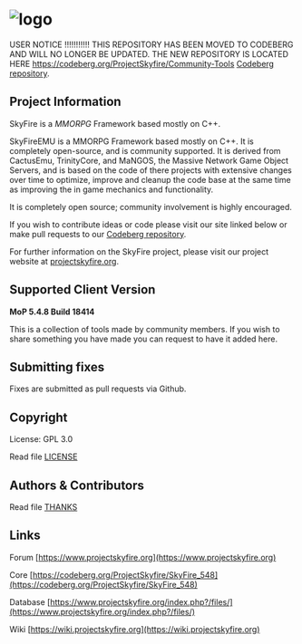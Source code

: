 # ![logo](https://abload.de/img/15_14_skyfire_logoqyj68.png)

USER NOTICE !!!!!!!!!!!
THIS REPOSITORY HAS BEEN MOVED TO CODEBERG AND WILL NO LONGER BE UPDATED.
THE NEW REPOSITORY IS LOCATED HERE https://codeberg.org/ProjectSkyfire/Community-Tools
[Codeberg repository](https://codeberg.org/ProjectSkyfire/Community-Tools).

## Project Information
SkyFire is a *MMORPG* Framework based mostly on C++.

SkyFireEMU is a MMORPG Framework based mostly on C++. It is completely 
open-source, and is community supported. It is derived
from CactusEmu, TrinityCore, and MaNGOS, the Massive Network Game Object Servers, 
and is based on the code of there projects with extensive changes over time to optimize, 
improve and cleanup the code base at the same time as improving the in game mechanics
and functionality.

It is completely open source; community involvement is highly encouraged.

If you wish to contribute ideas or code please visit our site linked below or
make pull requests to our 
[Codeberg repository](https://codeberg.org/ProjectSkyfire/SkyFire_548).

For further information on the SkyFire project, please visit our project website at 
[projectskyfire.org](http://www.projectskyfire.org).

## Supported Client Version
**MoP 5.4.8 Build 18414**

This is a collection of tools made by community members.
If you wish to share something you have made you can request to have it added here.

## Submitting fixes

Fixes are submitted as pull requests via Github. 

## Copyright

License: GPL 3.0

Read file [LICENSE](LICENSE.md)


## Authors &amp; Contributors

Read file [THANKS](THANKS.md)


## Links

Forum [https://www.projectskyfire.org](https://www.projectskyfire.org)

Core [https://codeberg.org/ProjectSkyfire/SkyFire_548](https://codeberg.org/ProjectSkyfire/SkyFire_548)

Database [https://www.projectskyfire.org/index.php?/files/](https://www.projectskyfire.org/index.php?/files/)

Wiki [https://wiki.projectskyfire.org](https://wiki.projectskyfire.org)